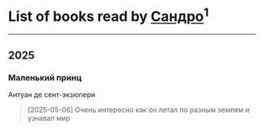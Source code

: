# List of books read by [Сандро](https://plus.google.com/u/0/108237148933511407715/)<sup>1</sup>
---

## 2025

### Маленький принц
Антуан де сент-экзюпери
> [2025-05-06] Очень интересно как он летал по разным землям и узнавал мир



